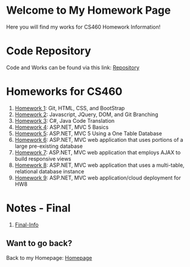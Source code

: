 # Welcome to My Homework Page

Here you will find my works for CS460 Homework Information!

# Code Repository
Code and Works can be found via this link: [Repository](https://github.com/avickers17/avickers17.github.io)

# Homeworks for CS460
1. [Homework 1](https://avickers17.github.io/cs460/HW1/): Git, HTML, CSS, and BootStrap
2. [Homework 2](https://avickers17.github.io/cs460/HW2/): Javascript, JQuery, DOM, and Git Branching
3. [Homework 3](https://avickers17.github.io/cs460/HW3/): C#, Java Code Translation
4. [Homework 4](https://avickers17.github.io/cs460/HW4/): ASP.NET, MVC 5 Basics
5. [Homework 5](https://avickers17.github.io/cs460/HW5/): ASP.NET, MVC 5 Using a One Table Database
6. [Homework 6](https://avickers17.github.io/cs460/HW6/): ASP.NET, MVC web application that uses portions of a large pre-existing database
7. [Homework 7](https://avickers17.github.io/cs460/HW7/): ASP.NET, MVC web application that employs AJAX to build responsive views
8. [Homework 8](https://avickers17.github.io/cs460/HW8/): ASP.NET, MVC web application that uses a multi-table, relational database instance
9. [Homework 9](https://avickers17.github.io/cs460/HW9/): ASP.NET, MVC web application/cloud deployment for HW8

# Notes - Final
1. [Final-Info](https://avickers17.github.io/cs460/Final-Info/)


## Want to go back?
Back to my Homepage: [Homepage](https://avickers17.github.io)
